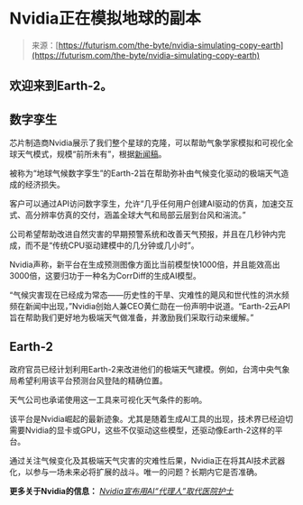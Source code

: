 <!--yml

category: 未分类

date: 2024-05-29 12:50:29

-->

# Nvidia正在模拟地球的副本

> 来源：[https://futurism.com/the-byte/nvidia-simulating-copy-earth](https://futurism.com/the-byte/nvidia-simulating-copy-earth)

## 欢迎来到Earth-2。

## 数字孪生

芯片制造商Nvidia展示了我们整个星球的克隆，可以帮助气象学家模拟和可视化全球天气模式，规模“前所未有”，根据[新闻稿](https://nvidianews.nvidia.com/news/nvidia-announces-earth-climate-digital-twin)。

被称为“地球气候数字孪生”的Earth-2旨在帮助弥补由气候变化驱动的极端天气造成的经济损失。

客户可以通过API访问数字孪生，允许“几乎任何用户创建AI驱动的仿真，加速交互式、高分辨率仿真的交付，涵盖全球大气和局部云层到台风和湍流。”

公司希望帮助改进自然灾害的早期预警系统和改善天气预报，并且在几秒钟内完成，而不是“传统CPU驱动建模中的几分钟或几小时”。

Nvidia声称，新平台在生成预测图像方面比当前模型快1000倍，并且能效高出3000倍，这要归功于一种名为CorrDiff的生成AI模型。

“气候灾害现在已经成为常态——历史性的干旱、灾难性的飓风和世代性的洪水频频在新闻中出现，”Nvidia创始人兼CEO黄仁勋在一份声明中说道。“Earth-2云API旨在帮助我们更好地为极端天气做准备，并激励我们采取行动来缓解。”

## Earth-2

政府官员已经计划利用Earth-2来改进他们的极端天气建模。例如，台湾中央气象局希望利用该平台预测台风登陆的精确位置。

天气公司也承诺使用这一工具来可视化天气条件的影响。

该平台是Nvidia崛起的最新迹象。尤其是随着生成AI工具的出现，技术界已经迫切需要Nvidia的显卡或GPU，这些不仅驱动这些模型，还驱动像Earth-2这样的平台。

通过关注气候变化及其极端天气灾害的灾难性后果，Nvidia正在将其AI技术武器化，以参与一场未来必将扩展的战斗。唯一的问题？长期内它是否准确。

**更多关于Nvidia的信息：** *[Nvidia宣布用AI“代理人”取代医院护士](https://futurism.com/neoscope/nvidia-ai-nurses)*

